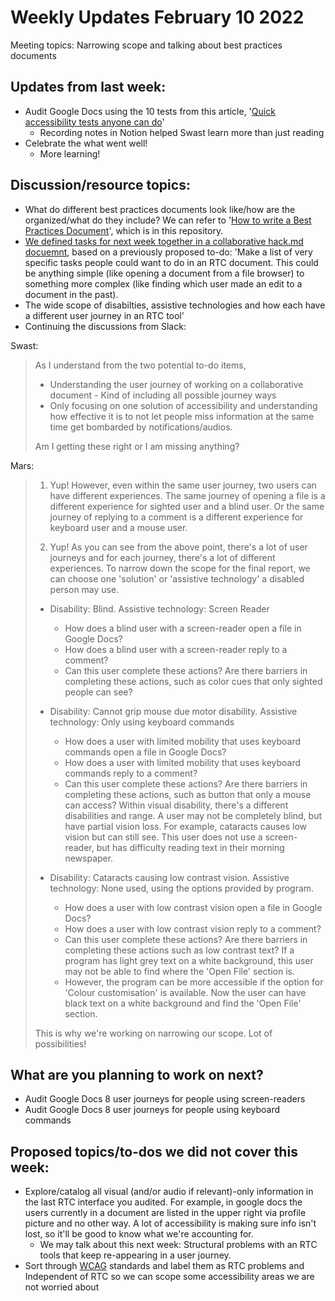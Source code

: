# Weekly Updates February 10 2022
Meeting topics: Narrowing scope and talking about best practices documents

## Updates from last week:
- Audit Google Docs using the 10 tests from this article, '[Quick accessibility tests anyone can do](https://tetralogical.com/blog/2022/01/18/quick-accessibility-tests-anyone-can-do/)'
  - Recording notes in Notion helped Swast learn more than just reading
- Celebrate the what went well! 
  - More learning!

## Discussion/resource topics:
- What do different best practices documents look like/how are the organized/what do they include? We can refer to '[How to write a Best Practices Document](https://github.com/isabela-pf/internship/blob/main/discussion-resources/best-practices-documents.md)', which is in this repository.
- [We defined tasks for next week together in a collaborative hack.md docuemnt](https://hackmd.io/j2EGBWoHSbqJd5gzETnhug), based on a previously proposed to-do: 'Make a list of very specific tasks people could want to do in an RTC document. This could be anything simple (like opening a document from a file browser) to something more complex (like finding which user made an edit to a document in the past).
- The wide scope of disabilties, assistive technologies and how each have a different user journey in an RTC tool'
- Continuing the discussions from Slack:

Swast:
> As I understand from the two potential to-do items,
> - Understanding the user journey of working on a collaborative document - Kind of including all possible journey ways
> - Only focusing on one solution of accessibility and understanding how effective it is to not let people miss information at the same time get bombarded by notifications/audios.
>  
> Am I getting these right or I am missing anything? 


Mars:
> 1. Yup! However, even within the same user journey, two users can have different experiences. The same journey of opening a file is a different experience for sighted user and a blind user. Or the same journey of replying to a comment is a different experience for keyboard user and a mouse user.
> 
> 2. Yup! As you can see from the above point, there's a lot of user journeys and for each journey, there's a lot of different experiences. To narrow down the scope for the final report, we can choose one 'solution' or 'assistive technology' a disabled person may use.
> - Disability: Blind. Assistive technology: Screen Reader
>   - How does a blind user with a screen-reader open a file in Google Docs?
>   - How does a blind user with a screen-reader reply to a comment?
>   - Can this user complete these actions? Are there barriers in completing these actions, such as color cues that only sighted people can see?
>   
> - Disability: Cannot grip mouse due motor disability. Assistive technology: Only using keyboard commands
>   - How does a user with limited mobility that uses keyboard commands open a file in Google Docs?
>   - How does a user with limited mobility that uses keyboard commands reply to a comment?
>   - Can this user complete these actions? Are there barriers in completing these actions, such as button that only a mouse can access?
>   Within visual disability, there's a different disabilities and range. A user may not be completely blind, but have partial vision loss. For example, cataracts causes low vision but can still see. This user does not use a screen-reader, but has difficulty reading text in their morning newspaper.
> - Disability: Cataracts causing low contrast vision. Assistive technology: None used, using the options provided by program.
>   - How does a user with low contrast vision open a file in Google Docs?
>   - How does a user with low contrast vision reply to a comment?
>   - Can this user complete these actions? Are there barriers in completing these actions such as low contrast text? If a program has light grey text on a white background, this user may not be able to find where the 'Open File' section is.
>   - However, the program can be more accessible if the option for 'Colour customisation' is available. Now the user can have black text on a white background and find the 'Open File' section.
>   
> This is why we're working on narrowing our scope. Lot of possibilities!

## What are you planning to work on next?
- Audit Google Docs 8 user journeys for people using screen-readers
- Audit Google Docs 8 user journeys for people using keyboard commands
   
## Proposed topics/to-dos we did not cover this week:
- Explore/catalog all visual (and/or audio if relevant)-only information in the last RTC interface you audited. For example, in google docs the users currently in a document are listed in the upper right via profile picture and no other way. A lot of accessibility is making sure info isn't lost, so it'll be good to know what we're accounting for.
   -  We may talk about this next week: Structural problems with an RTC tools that keep re-appearing in a user journey.
 - Sort through [WCAG](https://www.w3.org/WAI/standards-guidelines/wcag/) standards and label them as RTC problems and Independent of RTC so we can scope some accessibility areas we are not worried about
